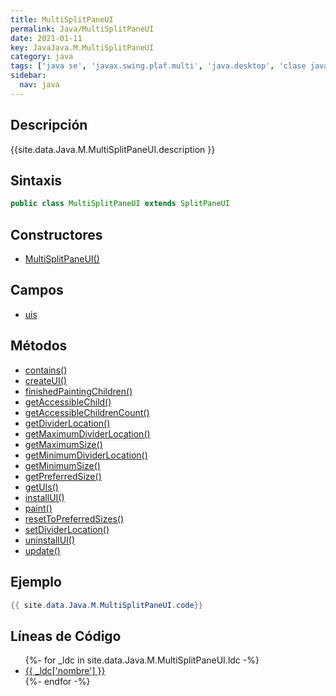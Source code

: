 ```yaml
---
title: MultiSplitPaneUI
permalink: Java/MultiSplitPaneUI
date: 2021-01-11
key: JavaJava.M.MultiSplitPaneUI
category: java
tags: ['java se', 'javax.swing.plaf.multi', 'java.desktop', 'clase java', 'Java 1.0']
sidebar: 
  nav: java
---
```


## Descripción
{{site.data.Java.M.MultiSplitPaneUI.description }}

## Sintaxis
~~~java
public class MultiSplitPaneUI extends SplitPaneUI
~~~

## Constructores
* [MultiSplitPaneUI()](/Java/MultiSplitPaneUI/MultiSplitPaneUI/)

## Campos
* [uis](/Java/MultiSplitPaneUI/uis)

## Métodos
* [contains()](/Java/MultiSplitPaneUI/contains)
* [createUI()](/Java/MultiSplitPaneUI/createUI)
* [finishedPaintingChildren()](/Java/MultiSplitPaneUI/finishedPaintingChildren)
* [getAccessibleChild()](/Java/MultiSplitPaneUI/getAccessibleChild)
* [getAccessibleChildrenCount()](/Java/MultiSplitPaneUI/getAccessibleChildrenCount)
* [getDividerLocation()](/Java/MultiSplitPaneUI/getDividerLocation)
* [getMaximumDividerLocation()](/Java/MultiSplitPaneUI/getMaximumDividerLocation)
* [getMaximumSize()](/Java/MultiSplitPaneUI/getMaximumSize)
* [getMinimumDividerLocation()](/Java/MultiSplitPaneUI/getMinimumDividerLocation)
* [getMinimumSize()](/Java/MultiSplitPaneUI/getMinimumSize)
* [getPreferredSize()](/Java/MultiSplitPaneUI/getPreferredSize)
* [getUIs()](/Java/MultiSplitPaneUI/getUIs)
* [installUI()](/Java/MultiSplitPaneUI/installUI)
* [paint()](/Java/MultiSplitPaneUI/paint)
* [resetToPreferredSizes()](/Java/MultiSplitPaneUI/resetToPreferredSizes)
* [setDividerLocation()](/Java/MultiSplitPaneUI/setDividerLocation)
* [uninstallUI()](/Java/MultiSplitPaneUI/uninstallUI)
* [update()](/Java/MultiSplitPaneUI/update)

## Ejemplo
~~~java
{{ site.data.Java.M.MultiSplitPaneUI.code}}
~~~

## Líneas de Código
<ul>
{%- for _ldc in site.data.Java.M.MultiSplitPaneUI.ldc -%}
   <li>
       <a href="{{_ldc['url'] }}">{{ _ldc['nombre'] }}</a>
   </li>
{%- endfor -%}
</ul>
